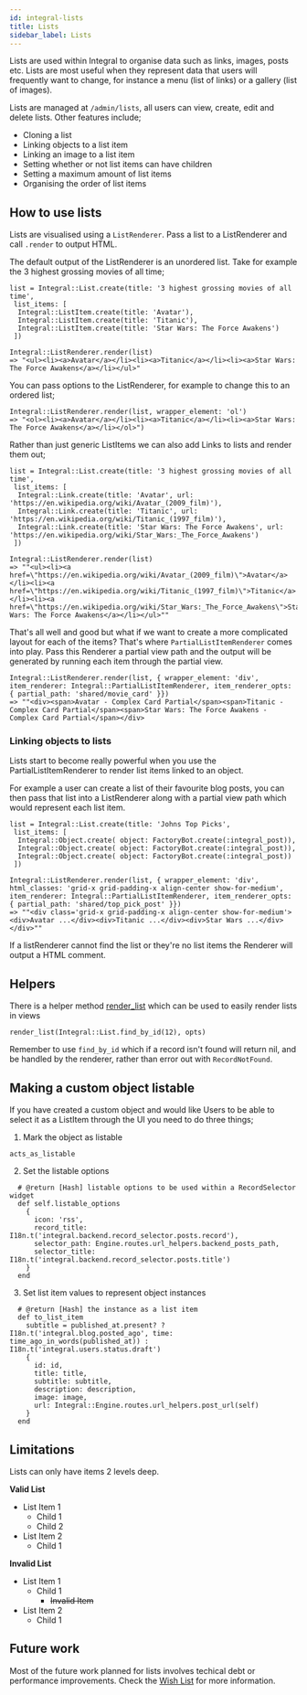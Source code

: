 ```yaml
---
id: integral-lists
title: Lists
sidebar_label: Lists
---
```


Lists are used within Integral to organise data such as links, images, posts etc. Lists are most useful when they represent data that users will frequently want to change, for instance a menu (list of links) or a gallery (list of images).

Lists are managed at `/admin/lists`, all users can view, create, edit and delete lists. Other features include;
* Cloning a list
* Linking objects to a list item
* Linking an image to a list item
* Setting whether or not list items can have children
* Setting a maximum amount of list items
* Organising the order of list items

## How to use lists

Lists are visualised using a `ListRenderer`. Pass a list to a ListRenderer and call `.render` to output HTML.

The default output of the ListRenderer is an unordered list. Take for example the 3 highest grossing movies of all time;

```
list = Integral::List.create(title: '3 highest grossing movies of all time',
 list_items: [
  Integral::ListItem.create(title: 'Avatar'),
  Integral::ListItem.create(title: 'Titanic'),
  Integral::ListItem.create(title: 'Star Wars: The Force Awakens')
 ])

Integral::ListRenderer.render(list)
=> "<ul><li><a>Avatar</a></li><li><a>Titanic</a></li><li><a>Star Wars: The Force Awakens</a></li></ul>"
```

You can pass options to the ListRenderer, for example to change this to an ordered list;
```
Integral::ListRenderer.render(list, wrapper_element: 'ol')
=> "<ol><li><a>Avatar</a></li><li><a>Titanic</a></li><li><a>Star Wars: The Force Awakens</a></li></ol>")
```

Rather than just generic ListItems we can also add Links to lists and render them out;
```
list = Integral::List.create(title: '3 highest grossing movies of all time',
 list_items: [
  Integral::Link.create(title: 'Avatar', url: 'https://en.wikipedia.org/wiki/Avatar_(2009_film)'),
  Integral::Link.create(title: 'Titanic', url: 'https://en.wikipedia.org/wiki/Titanic_(1997_film)'),
  Integral::Link.create(title: 'Star Wars: The Force Awakens', url: 'https://en.wikipedia.org/wiki/Star_Wars:_The_Force_Awakens')
 ])

Integral::ListRenderer.render(list)
=> ""<ul><li><a href=\"https://en.wikipedia.org/wiki/Avatar_(2009_film)\">Avatar</a></li><li><a href=\"https://en.wikipedia.org/wiki/Titanic_(1997_film)\">Titanic</a></li><li><a href=\"https://en.wikipedia.org/wiki/Star_Wars:_The_Force_Awakens\">Star Wars: The Force Awakens</a></li></ul>""
```

That's all well and good but what if we want to create a more complicated layout for each of the items? That's where ```PartialListItemRenderer``` comes into play. Pass this Renderer a partial view path and the output will be generated by running each item through the partial view.

```
Integral::ListRenderer.render(list, { wrapper_element: 'div', item_renderer: Integral::PartialListItemRenderer, item_renderer_opts: { partial_path: 'shared/movie_card' }})
=> ""<div><span>Avatar - Complex Card Partial</span><span>Titanic - Complex Card Partial</span><span>Star Wars: The Force Awakens - Complex Card Partial</span></div>
```

### Linking objects to lists

Lists start to become really powerful when you use the PartialListItemRenderer to render list items linked to an object.

For example a user can create a list of their favourite blog posts, you can then pass that list into a ListRenderer along with a partial view path which would represent each list item.

```
list = Integral::List.create(title: 'Johns Top Picks',
 list_items: [
  Integral::Object.create( object: FactoryBot.create(:integral_post)),
  Integral::Object.create( object: FactoryBot.create(:integral_post)),
  Integral::Object.create( object: FactoryBot.create(:integral_post))
 ])

Integral::ListRenderer.render(list, { wrapper_element: 'div', html_classes: 'grid-x grid-padding-x align-center show-for-medium', item_renderer: Integral::PartialListItemRenderer, item_renderer_opts: { partial_path: 'shared/top_pick_post' }})
=> ""<div class='grid-x grid-padding-x align-center show-for-medium'><div>Avatar ...</div><div>Titanic ...</div><div>Star Wars ...</div></div>""
```

If a listRenderer cannot find the list or they're no list items the Renderer will output a HTML comment.


## Helpers
There is a helper method [render_list](https://github.com/yamasolutions/integral/blob/master/app/helpers/integral/application_helper.rb#L12-L16) which can be used to easily render lists in views

```
render_list(Integral::List.find_by_id(12), opts)
```
Remember to use `find_by_id` which if a record isn't found will return nil, and be handled by the renderer, rather than error out with `RecordNotFound`.


## Making a custom object listable

If you have created a custom object and would like Users to be able to select it as a ListItem through the UI you need to do three things;
1. Mark the object as listable

```
acts_as_listable
```
2. Set the listable options
```
  # @return [Hash] listable options to be used within a RecordSelector widget
  def self.listable_options
    {
      icon: 'rss',
      record_title: I18n.t('integral.backend.record_selector.posts.record'),
      selector_path: Engine.routes.url_helpers.backend_posts_path,
      selector_title: I18n.t('integral.backend.record_selector.posts.title')
    }
  end
```
3. Set list item values to represent object instances
```
  # @return [Hash] the instance as a list item
  def to_list_item
    subtitle = published_at.present? ? I18n.t('integral.blog.posted_ago', time: time_ago_in_words(published_at)) : I18n.t('integral.users.status.draft')
    {
      id: id,
      title: title,
      subtitle: subtitle,
      description: description,
      image: image,
      url: Integral::Engine.routes.url_helpers.post_url(self)
    }
  end
```

## Limitations
Lists can only have items 2 levels deep.

**Valid List**
* List Item 1
  * Child 1
  * Child 2
* List Item 2
  * Child 1

**Invalid List**
* List Item 1
  * Child 1
    * ~~Invalid Item~~
* List Item 2
  * Child 1

## Future work

Most of the future work planned for lists involves techical debt or performance improvements. Check the [Wish List](https://github.com/yamasolutions/integral/wiki/Wish-List) for more information.
